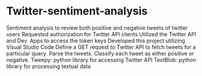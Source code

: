 # Twitter-sentiment-analysis
Sentiment analysis to review both positive and negative tweets of twitter users
Requested authorization for Twitter API clients
Utilized the Twitter API and Dev. Apps to access the token keys
Developed this project utilizing Visual Studio Code
Define a GET request to Twitter API to fetch tweets for a particular query.
Parse the tweets. Classify each tweet as either positive or negative.
Tweepy: python library for accessing Twitter API
TextBlob: python library for processing textual data

